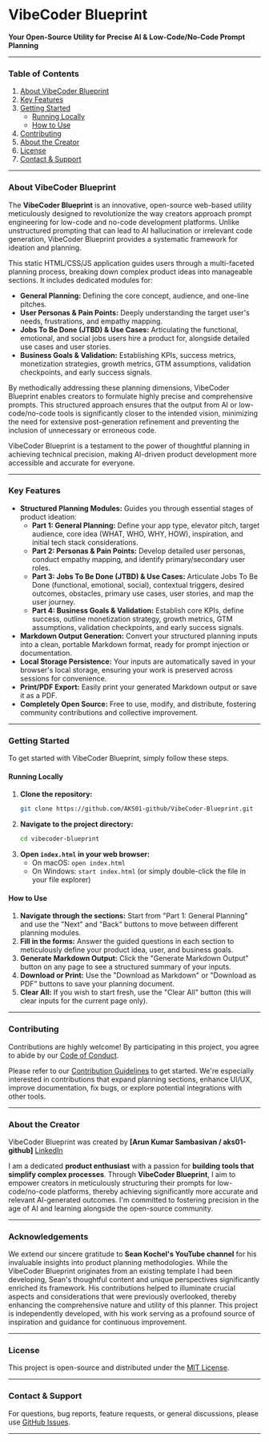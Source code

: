 # VibeCoder Blueprint

**Your Open-Source Utility for Precise AI & Low-Code/No-Code Prompt Planning**

---

### Table of Contents

1.  [About VibeCoder Blueprint](#about-vibecoder-blueprint)
2.  [Key Features](#key-features)
3.  [Getting Started](#getting-started)
    * [Running Locally](#running-locally)
    * [How to Use](#how-to-use)
4.  [Contributing](#contributing)
5.  [About the Creator](#about-the-creator)
6.  [License](#license)
7.  [Contact & Support](#contact--support)

---

### About VibeCoder Blueprint

The **VibeCoder Blueprint** is an innovative, open-source web-based utility meticulously designed to revolutionize the way creators approach prompt engineering for low-code and no-code development platforms. Unlike unstructured prompting that can lead to AI hallucination or irrelevant code generation, VibeCoder Blueprint provides a systematic framework for ideation and planning.

This static HTML/CSS/JS application guides users through a multi-faceted planning process, breaking down complex product ideas into manageable sections. It includes dedicated modules for:

* **General Planning:** Defining the core concept, audience, and one-line pitches.
* **User Personas & Pain Points:** Deeply understanding the target user's needs, frustrations, and empathy mapping.
* **Jobs To Be Done (JTBD) & Use Cases:** Articulating the functional, emotional, and social jobs users hire a product for, alongside detailed use cases and user stories.
* **Business Goals & Validation:** Establishing KPIs, success metrics, monetization strategies, growth metrics, GTM assumptions, validation checkpoints, and early success signals.

By methodically addressing these planning dimensions, VibeCoder Blueprint enables creators to formulate highly precise and comprehensive prompts. This structured approach ensures that the output from AI or low-code/no-code tools is significantly closer to the intended vision, minimizing the need for extensive post-generation refinement and preventing the inclusion of unnecessary or erroneous code.

VibeCoder Blueprint is a testament to the power of thoughtful planning in achieving technical precision, making AI-driven product development more accessible and accurate for everyone.

---

### Key Features

* **Structured Planning Modules:** Guides you through essential stages of product ideation:
    * **Part 1: General Planning:** Define your app type, elevator pitch, target audience, core idea (WHAT, WHO, WHY, HOW), inspiration, and initial tech stack considerations.
    * **Part 2: Personas & Pain Points:** Develop detailed user personas, conduct empathy mapping, and identify primary/secondary user roles.
    * **Part 3: Jobs To Be Done (JTBD) & Use Cases:** Articulate Jobs To Be Done (functional, emotional, social), contextual triggers, desired outcomes, obstacles, primary use cases, user stories, and map the user journey.
    * **Part 4: Business Goals & Validation:** Establish core KPIs, define success, outline monetization strategy, growth metrics, GTM assumptions, validation checkpoints, and early success signals.
* **Markdown Output Generation:** Convert your structured planning inputs into a clean, portable Markdown format, ready for prompt injection or documentation.
* **Local Storage Persistence:** Your inputs are automatically saved in your browser's local storage, ensuring your work is preserved across sessions for convenience.
* **Print/PDF Export:** Easily print your generated Markdown output or save it as a PDF.
* **Completely Open Source:** Free to use, modify, and distribute, fostering community contributions and collective improvement.

---

### Getting Started

To get started with VibeCoder Blueprint, simply follow these steps.

#### Running Locally

1.  **Clone the repository:**
    ```bash
    git clone https://github.com/AKS01-github/VibeCoder-Blueprint.git
    ```
2.  **Navigate to the project directory:**
    ```bash
    cd vibecoder-blueprint
    ```
3.  **Open `index.html` in your web browser:**
    * On macOS: `open index.html`
    * On Windows: `start index.html` (or simply double-click the file in your file explorer)

#### How to Use

1.  **Navigate through the sections:** Start from "Part 1: General Planning" and use the "Next" and "Back" buttons to move between different planning modules.
2.  **Fill in the forms:** Answer the guided questions in each section to meticulously define your product idea, user, and business goals.
3.  **Generate Markdown Output:** Click the "Generate Markdown Output" button on any page to see a structured summary of your inputs.
4.  **Download or Print:** Use the "Download as Markdown" or "Download as PDF" buttons to save your planning document.
5.  **Clear All:** If you wish to start fresh, use the "Clear All" button (this will clear inputs for the current page only).

---

### Contributing

Contributions are highly welcome! By participating in this project, you agree to abide by our [Code of Conduct](CODE_OF_CONDUCT.md).

Please refer to our [Contribution Guidelines](CONTRIBUTING.md) to get started. We're especially interested in contributions that expand planning sections, enhance UI/UX, improve documentation, fix bugs, or explore potential integrations with other tools.

---

### About the Creator

VibeCoder Blueprint was created by **[Arun Kumar Sambasivan / aks01-github]** [LinkedIn](https://www.linkedin.com/in/arun-kumar-sambasivan-09738898/)

I am a dedicated **product enthusiast** with a passion for **building tools that simplify complex processes**. 
Through **VibeCoder Blueprint**, I aim to empower creators in meticulously structuring their prompts for low-code/no-code platforms, thereby achieving significantly more accurate and relevant AI-generated outcomes. I'm committed to fostering precision in the age of AI and learning alongside the open-source community.

---

### Acknowledgements

We extend our sincere gratitude to **Sean Kochel's YouTube channel** for his invaluable insights into product planning methodologies. While the VibeCoder Blueprint originates from an existing template I had been developing, Sean's thoughtful content and unique perspectives significantly enriched its framework. His contributions helped to illuminate crucial aspects and considerations that were previously overlooked, thereby enhancing the comprehensive nature and utility of this planner. This project is independently developed, with his work serving as a profound source of inspiration and guidance for continuous improvement.

---

### License

This project is open-source and distributed under the [MIT License](LICENSE).

---

### Contact & Support

For questions, bug reports, feature requests, or general discussions, please use [GitHub Issues](https://github.com/AKS01-github/VibeCoder-Blueprint/issues).

---